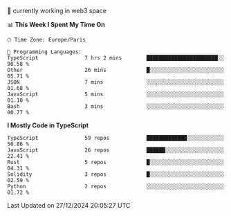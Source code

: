 🔭 currently working in web3 space

<!--START_SECTION:waka-->
📊 **This Week I Spent My Time On** 

```text
🕑︎ Time Zone: Europe/Paris

💬 Programming Languages: 
TypeScript               7 hrs 2 mins        ███████████████████████░░   90.58 % 
Other                    26 mins             █░░░░░░░░░░░░░░░░░░░░░░░░   05.71 % 
JSON                     7 mins              ░░░░░░░░░░░░░░░░░░░░░░░░░   01.68 % 
JavaScript               5 mins              ░░░░░░░░░░░░░░░░░░░░░░░░░   01.10 % 
Bash                     3 mins              ░░░░░░░░░░░░░░░░░░░░░░░░░   00.77 % 
```

**I Mostly Code in TypeScript** 

```text
TypeScript               59 repos            █████████████░░░░░░░░░░░░   50.86 % 
JavaScript               26 repos            ██████░░░░░░░░░░░░░░░░░░░   22.41 % 
Rust                     5 repos             █░░░░░░░░░░░░░░░░░░░░░░░░   04.31 % 
Solidity                 3 repos             █░░░░░░░░░░░░░░░░░░░░░░░░   02.59 % 
Python                   2 repos             ░░░░░░░░░░░░░░░░░░░░░░░░░   01.72 % 
```




 Last Updated on 27/12/2024 20:05:27 UTC
<!--END_SECTION:waka-->
